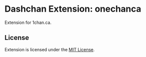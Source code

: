 # Dashchan Extension: onechanca

Extension for 1chan.ca.

## License

Extension is licensed under the [MIT License](LICENSE).
